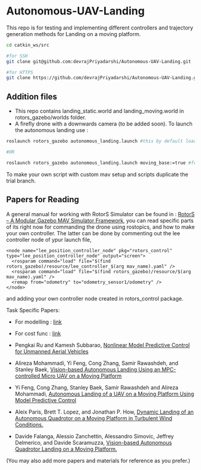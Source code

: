 # Autonomous-UAV-Landing

This repo is for testing and implementing different controllers and trajectory generation methods for Landing on a moving platform.

```bash
cd catkin_ws/src

#for SSH
git clone git@github.com:devrajPriyadarshi/Autonomous-UAV-Landing.git

#for HTTPS
git clone https://github.com/devrajPriyadarshi/Autonomous-UAV-Landing.git
```

## Addition files
- This repo contains landing_static.world and landing_moving.world in rotors_gazebo/worlds folder.
- A firefly drone with a downwards camera (to be added soon).
To launch the autonomous landing use :
```bash
roslaunch rotors_gazebo autonomous_landing.launch #this by default loads the static world

#OR

roslaunch rotors_gazebo autonomous_landing.launch moving_base:=true #for moving platform
```

To make your own script with custom mav setup and scripts duplicate the trial branch.

## Papers for Reading
A general manual for working with RotorS Simulator can be found in : [RotorS – A Modular Gazebo MAV Simulator Framework](https://www.researchgate.net/publication/309291237), you can read specific parts of its right now for commanding the drone using rostopics, and how to make your own controller. The latter can be done by commenting out the lee controller node of ypur launch file,
```
<node name="lee_position_controller_node" pkg="rotors_control" type="lee_position_controller_node" output="screen">
  <rosparam command="load" file="$(find rotors_gazebo)/resource/lee_controller_$(arg mav_name).yaml" />
  <rosparam command="load" file="$(find rotors_gazebo)/resource/$(arg mav_name).yaml" />
  <remap from="odometry" to="odometry_sensor1/odometry" />
</node>
 ````
 and adding your own controller node created in rotors_control package.

Task Specific Papers:

- For modelling : [link](https://downloads.hindawi.com/journals/aaa/2015/916864.pdf)
- For cost func : [link](https://www.researchgate.net/profile/Maidul-Islam-11/publication/321450669_Dynamics_and_control_of_quadcopter_using_linear_model_predictive_control_approach/links/5dfe239b4585159aa48feee9/Dynamics-and-control-of-quadcopter-using-linear-model-predictive-control-approach.pdf?origin=publication_detail)

- Pengkai Ru and Kamesh Subbarao, [Nonlinear Model Predictive Control for Unmanned Aerial Vehicles](https://mdpi-res.com/d_attachment/aerospace/aerospace-04-00031/article_deploy/aerospace-04-00031-v2.pdf?version=1497855375)
- Alireza Mohammadi, Yi Feng, Cong Zhang, Samir Rawashdeh, and Stanley Baek, [Vision-based Autonomous Landing Using an MPC-controlled Micro UAV on a Moving Platform](https://ieeexplore.ieee.org/document/9214043)
- Yi Feng, Cong Zhang, Stanley Baek, Samir Rawashdeh and Alireza Mohammadi, [Autonomous Landing of a UAV on a Moving Platform Using Model Predictive Control](https://mdpi-res.com/d_attachment/drones/drones-02-00034/article_deploy/drones-02-00034.pdf?version=1539336596)
- Aleix Paris, Brett T. Lopez, and Jonathan P. How, [Dynamic Landing of an Autonomous Quadrotor on a Moving Platform in Turbulent Wind Conditions.](https://arxiv.org/pdf/1909.11071.pdf)
- Davide Falanga, Alessio Zanchettin, Alessandro Simovic, Jeffrey Delmerico, and Davide Scaramuzza, [Vision-based Autonomous Quadrotor Landing on a Moving Platform.](https://rpg.ifi.uzh.ch/docs/SSRR17_Falanga.pdf)

(You may also add more papers and materials for reference as you prefer.)
